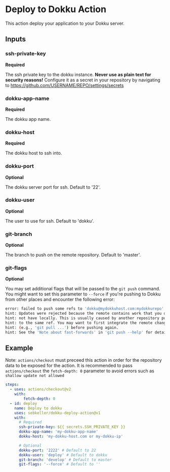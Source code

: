 # Deploy to Dokku Action

This action deploy your application to your Dokku server.

## Inputs

### ssh-private-key

**Required**

The ssh private key to the dokku instance. **Never use as plain text for security reasons!** Configure it as a secret in your repository by navigating to https://github.com/USERNAME/REPO/settings/secrets

### dokku-app-name

**Required**

The dokku app name.

### dokku-host

**Required**

The dokku host to ssh into.

### dokku-port

**Optional**

The dokku server port for ssh. Default to '22'.

### dokku-user

**Optional**

The user to use for ssh. Default to 'dokku'.

### git-branch

**Optional**

The branch to push on the remote repository. Default to 'master'.

### git-flags

**Optional**

You may set additional flags that will be passed to the `git push` command. You might want to set this parameter to `--force` if you're pushing to Dokku from other places and encounter the following error:
```bash
error: failed to push some refs to 'dokku@mydokkuhost.com:mydokkurepo'
hint: Updates were rejected because the remote contains work that you do
hint: not have locally. This is usually caused by another repository pushing
hint: to the same ref. You may want to first integrate the remote changes
hint: (e.g., 'git pull ...') before pushing again.
hint: See the 'Note about fast-forwards' in 'git push --help' for details.
```

## Example

Note: `actions/checkout` must preceed this action in order for the repository data to be exposed for the action.
It is recommended to pass `actions/checkout` the `fetch-depth: 0` parameter to avoid errors such as `shallow update not allowed`

```yml
steps:
  - uses: actions/checkout@v2
    with:
        fetch-depth: 0
  - id: deploy
    name: Deploy to dokku
    uses: sebkeller/dokku-deploy-action@v1
    with:
      # Required
      ssh-private-key: ${{ secrets.SSH_PRIVATE_KEY }}
      dokku-app-name: 'my-dokku-app-name'
      dokku-host: 'my-dokku-host.com or my-dokku-ip'

      # Optional
      dokku-port: '2222' # Default to 22
      dokku-user: 'deploy' # Default to dokku
      git-branch: 'develop' # Default to master
      git-flags: '--force' # Default to ''
```
